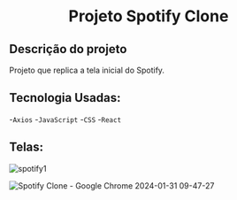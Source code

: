 <h1 align="center">
  Projeto Spotify Clone</h1>                               
  
## Descrição do projeto

Projeto que replica a tela inicial do Spotify.

## Tecnologia Usadas:
-`Axios`
-`JavaScript`
-`CSS`
-`React`

## Telas:
![spotify1](https://github.com/rapha-rangel/spotify-react/assets/110298670/e4f06bc1-043f-4a36-a046-a621dbf8c5b2)


![Spotify Clone - Google Chrome 2024-01-31 09-47-27](https://github.com/rapha-rangel/spotify-react/assets/110298670/94abe3c6-7666-4c4f-9aed-1b2f09546c57)
